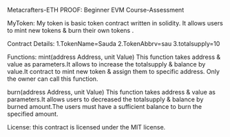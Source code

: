 Metacrafters-ETH PROOF: Beginner EVM Course-Assessment

MyToken:
My token is basic token contract written in solidity. It allows users to mint new tokens & burn their own tokens .

Contract Details:
  1.TokenName=Sauda
  2.TokenAbbrv=sau
  3.totalsupply=10

Functions:
mint(address Address, unit Value)
This function takes address & value as parameters.It allows to increase the totalsupply  & balance by value.It contract to mint new token & assign them to specific address. Only the owner can call this function.

burn(address Address, unit Value)
This function takes address & value as parameters.It allows users to decreased the totalsupply  & balance by burned amount.The users must have a sufficient balance to burn the specified amount. 

License:
this contract is licensed under the MIT license.
